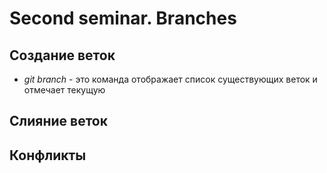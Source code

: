 # Second seminar. Branches

## Создание веток

* *git branch* - это команда отображает список существующих веток и отмечает текущую

## Слияние веток 

## Конфликты
